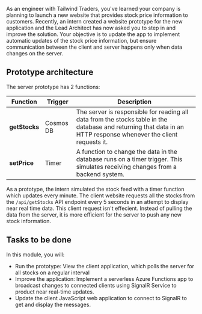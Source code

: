 
As an engineer with Tailwind Traders, you've learned your company is planning to launch a new website that provides stock price information to customers. Recently, an intern created a website prototype for the new application and the Lead Architect has now asked you to step in and improve the solution. Your objective is to update the app to implement automatic updates of the stock price information, but ensure communication between the client and server happens only when data changes on the server.

## Prototype architecture

The server prototype has 2 functions:

|Function|Trigger|Description|
|--|--|--|
|**getStocks**|Cosmos DB|The server is responsible for reading all data from the stocks table in the database and returning that data in an HTTP response whenever the client requests it.|
|**setPrice**|Timer|A function to change the data in the database runs on a timer trigger. This simulates receiving changes from a backend system.|

As a prototype, the intern simulated the stock feed with a timer function which updates every minute. The client website requests all the stocks from the `/api/getStocks` API endpoint every 5 seconds in an attempt to display near real time data. This client request isn't effecient. Instead of pulling the data from the server, it is more efficient for the server to push any new stock information. 

## Tasks to be done

In this module, you will:

- Run the prototype: View the client application, which polls the server for all stocks on a regular interval
- Improve the application: Implement a serverless Azure Functions app to broadcast changes to connected clients using SignalR Service to product near real-time updates.
- Update the client JavaScript web application to connect to SignalR to get and display the messages.
